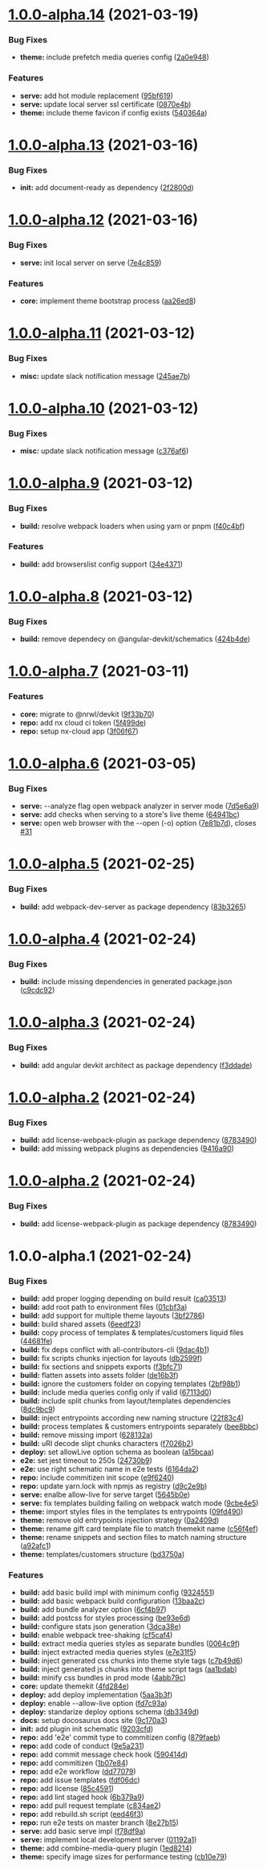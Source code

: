 # [1.0.0-alpha.14](https://github.com/trafilea/nx-shopify/compare/v1.0.0-alpha.13...v1.0.0-alpha.14) (2021-03-19)


### Bug Fixes

* **theme:** include prefetch media queries config ([2a0e948](https://github.com/trafilea/nx-shopify/commit/2a0e9486b1225f1eabace40fe561e632adf84e01))


### Features

* **serve:** add hot module replacement ([95bf619](https://github.com/trafilea/nx-shopify/commit/95bf619d6d2f2ff573bc559cbe6b6690fbf4b8df))
* **serve:** update local server ssl certificate ([0870e4b](https://github.com/trafilea/nx-shopify/commit/0870e4b219c47bae2b90fa78a9e15fd240f3a2a5))
* **theme:** include theme favicon if config exists ([540364a](https://github.com/trafilea/nx-shopify/commit/540364a952d68e868d02db5ad3a44c1e04bf2e66))

# [1.0.0-alpha.13](https://github.com/trafilea/nx-shopify/compare/v1.0.0-alpha.12...v1.0.0-alpha.13) (2021-03-16)


### Bug Fixes

* **init:** add document-ready as dependency ([2f2800d](https://github.com/trafilea/nx-shopify/commit/2f2800d220b28aff2922e587a9aff2f56ab7983b))

# [1.0.0-alpha.12](https://github.com/trafilea/nx-shopify/compare/v1.0.0-alpha.11...v1.0.0-alpha.12) (2021-03-16)


### Bug Fixes

* **serve:** init local server on serve ([7e4c859](https://github.com/trafilea/nx-shopify/commit/7e4c859c5b888d46cd6550775935c721041b3758))


### Features

* **core:** implement theme bootstrap process ([aa26ed8](https://github.com/trafilea/nx-shopify/commit/aa26ed89df23f2920bb63791a56e6de183664ba0))

# [1.0.0-alpha.11](https://github.com/trafilea/nx-shopify/compare/v1.0.0-alpha.10...v1.0.0-alpha.11) (2021-03-12)


### Bug Fixes

* **misc:** update slack notification message ([245ae7b](https://github.com/trafilea/nx-shopify/commit/245ae7b7e8e12ecdb8b4ecff61a3484bf6985a8d))

# [1.0.0-alpha.10](https://github.com/trafilea/nx-shopify/compare/v1.0.0-alpha.9...v1.0.0-alpha.10) (2021-03-12)


### Bug Fixes

* **misc:** update slack notification message ([c376af6](https://github.com/trafilea/nx-shopify/commit/c376af602d9df7e943d0215982424143c3220d58))

# [1.0.0-alpha.9](https://github.com/trafilea/nx-shopify/compare/v1.0.0-alpha.8...v1.0.0-alpha.9) (2021-03-12)


### Bug Fixes

* **build:** resolve webpack loaders when using yarn or pnpm ([f40c4bf](https://github.com/trafilea/nx-shopify/commit/f40c4bf8894a9a7668a3bcee60fb64b4de19972e))


### Features

* **build:** add browserslist config support ([34e4371](https://github.com/trafilea/nx-shopify/commit/34e43715bcdb55a072166b705ef5f54264f3d4f7))

# [1.0.0-alpha.8](https://github.com/trafilea/nx-shopify/compare/v1.0.0-alpha.7...v1.0.0-alpha.8) (2021-03-12)


### Bug Fixes

* **build:** remove dependecy on @angular-devkit/schematics ([424b4de](https://github.com/trafilea/nx-shopify/commit/424b4dee43679b056a2c93b17b082c8ea2c03ec7))

# [1.0.0-alpha.7](https://github.com/trafilea/nx-shopify/compare/v1.0.0-alpha.6...v1.0.0-alpha.7) (2021-03-11)


### Features

* **core:** migrate to @nrwl/devkit ([9f33b70](https://github.com/trafilea/nx-shopify/commit/9f33b708f4ad8b4b1007c255027cfdf514befe7f))
* **repo:** add nx cloud ci token ([5f499de](https://github.com/trafilea/nx-shopify/commit/5f499de412a4efff372a08126eb74a6237fe5e07))
* **repo:** setup nx-cloud app ([3f06f67](https://github.com/trafilea/nx-shopify/commit/3f06f67a56dbc13558790324848e5fe872d73c0d))

# [1.0.0-alpha.6](https://github.com/trafilea/nx-shopify/compare/v1.0.0-alpha.5...v1.0.0-alpha.6) (2021-03-05)


### Bug Fixes

* **serve:** --analyze flag open webpack analyzer in server mode ([7d5e6a9](https://github.com/trafilea/nx-shopify/commit/7d5e6a94719241947ee805a8f06696892eb153c0))
* **serve:** add checks when serving to a store's live theme ([64941bc](https://github.com/trafilea/nx-shopify/commit/64941bcf6f4cc15724a51579ad841d4c68453ae0))
* **serve:** open web browser with the --open (-o) option ([7e81b7d](https://github.com/trafilea/nx-shopify/commit/7e81b7da8848d69811cf9a1c5613fd70d3dc46a1)), closes [#31](https://github.com/trafilea/nx-shopify/issues/31)

# [1.0.0-alpha.5](https://github.com/trafilea/nx-shopify/compare/v1.0.0-alpha.4...v1.0.0-alpha.5) (2021-02-25)


### Bug Fixes

* **build:** add webpack-dev-server as package dependency ([83b3265](https://github.com/trafilea/nx-shopify/commit/83b3265bd1f69114fad087d0ec2663405346386a))

# [1.0.0-alpha.4](https://github.com/trafilea/nx-shopify/compare/v1.0.0-alpha.3...v1.0.0-alpha.4) (2021-02-24)


### Bug Fixes

* **build:** include missing dependencies in generated package.json ([c9cdc92](https://github.com/trafilea/nx-shopify/commit/c9cdc92a6cb82cfae2f4b15060aa46a7c51d0ea6))

# [1.0.0-alpha.3](https://github.com/trafilea/nx-shopify/compare/v1.0.0-alpha.2...v1.0.0-alpha.3) (2021-02-24)


### Bug Fixes

* **build:** add angular devkit architect as package dependency ([f3ddade](https://github.com/trafilea/nx-shopify/commit/f3ddadebe8e259c22d10634a7ddb69c18c7ffe12))

# [1.0.0-alpha.2](https://github.com/trafilea/nx-shopify/compare/v1.0.0-alpha.1...v1.0.0-alpha.2) (2021-02-24)


### Bug Fixes

* **build:** add license-webpack-plugin as package dependency ([8783490](https://github.com/trafilea/nx-shopify/commit/8783490e1cc025dd4dc574fb35af9f18bb6dea3e))
* **build:** add missing webpack plugins as dependencies ([9416a90](https://github.com/trafilea/nx-shopify/commit/9416a902c5a7942509c8d3a9d6e180e0416b4ce8))

# [1.0.0-alpha.2](https://github.com/trafilea/nx-shopify/compare/v1.0.0-alpha.1...v1.0.0-alpha.2) (2021-02-24)

### Bug Fixes

- **build:** add license-webpack-plugin as package dependency ([8783490](https://github.com/trafilea/nx-shopify/commit/8783490e1cc025dd4dc574fb35af9f18bb6dea3e))

# 1.0.0-alpha.1 (2021-02-24)

### Bug Fixes

- **build:** add proper logging depending on build result ([ca03513](https://github.com/trafilea/nx-shopify/commit/ca03513b61ee45aaf266e9723bd41f3979ceaadf))
- **build:** add root path to environment files ([01cbf3a](https://github.com/trafilea/nx-shopify/commit/01cbf3a8a96e39d4827ad2b9db66171514f6ebe2))
- **build:** add support for multiple theme layouts ([3bf2786](https://github.com/trafilea/nx-shopify/commit/3bf27866480fb68da6e8b6da1b9741f13094ab59))
- **build:** build shared assets ([6eedf23](https://github.com/trafilea/nx-shopify/commit/6eedf23133dbf5cc561acc6f45666bc0e75fcf38))
- **build:** copy process of templates & templates/customers liquid files ([44681fe](https://github.com/trafilea/nx-shopify/commit/44681fec4ee4bf970fb4aef32b43c108955a4dc4))
- **build:** fix deps conflict with all-contributors-cli ([9dac4b1](https://github.com/trafilea/nx-shopify/commit/9dac4b1dcdc3d73356e26fb2c046f036bb022b5b))
- **build:** fix scripts chunks injection for layouts ([db2599f](https://github.com/trafilea/nx-shopify/commit/db2599f43eecf94e2f241c8055edfb29def4181f))
- **build:** fix sections and snippets exports ([f3bfc71](https://github.com/trafilea/nx-shopify/commit/f3bfc71f53ddaff25f8d38114fd38f948772cf20))
- **build:** flatten assets into assets folder ([de16b3f](https://github.com/trafilea/nx-shopify/commit/de16b3f6f8ab0a5480003ce30a0c972bdc15b447))
- **build:** ignore the customers folder on copying templates ([2bf98b1](https://github.com/trafilea/nx-shopify/commit/2bf98b168c17e7492b73fc7fa4d579498ed6d8c8))
- **build:** include media queries config only if valid ([67113d0](https://github.com/trafilea/nx-shopify/commit/67113d0f336dd4fce0a0d57cb022cf21fd43bad3))
- **build:** include split chunks from layout/templates dependencies ([8dc9bc9](https://github.com/trafilea/nx-shopify/commit/8dc9bc9d1342545e542e470d179c70d5d03b5bfd))
- **build:** inject entrypoints according new naming structure ([22f83c4](https://github.com/trafilea/nx-shopify/commit/22f83c41aefcd067f43b8b33ff6098c3e6f14235))
- **build:** process templates & customers entrypoints separately ([bee8bbc](https://github.com/trafilea/nx-shopify/commit/bee8bbcfb233f0b3938abd7e9863af8f43e66d95))
- **build:** remove missing import ([628132a](https://github.com/trafilea/nx-shopify/commit/628132a1e12fdca933a68fe8e93485b663ae1ac0))
- **build:** uRI decode slipt chunks characters ([f7026b2](https://github.com/trafilea/nx-shopify/commit/f7026b2ec5f43788dfb2f5710160f6eb3bdcdb8f))
- **deploy:** set allowLive option schema as boolean ([a15bcaa](https://github.com/trafilea/nx-shopify/commit/a15bcaad18fda4e3ae16ebab27c8b3108c6b9dec))
- **e2e:** set jest timeout to 250s ([24730b9](https://github.com/trafilea/nx-shopify/commit/24730b95d6ecf9e28515ead8153d9db9e8a57e06))
- **e2e:** use right schematic name in e2e tests ([6164da2](https://github.com/trafilea/nx-shopify/commit/6164da202768ca5cc4b7d4518bf9e1234fedeff6))
- **repo:** include commitizen init scope ([e9f6240](https://github.com/trafilea/nx-shopify/commit/e9f6240bc01b1d6d0f26734c3f4be2d300d45e12))
- **repo:** update yarn.lock with npmjs as registry ([d9c2e9b](https://github.com/trafilea/nx-shopify/commit/d9c2e9b58b830d1ae6a43192b8d5dc0ab98e42be))
- **serve:** enalbe allow-live for serve target ([5645b0e](https://github.com/trafilea/nx-shopify/commit/5645b0ed826899ff038dd6d6e39f35fcf4753fdc))
- **serve:** fix templates building failing on webpack watch mode ([9cbe4e5](https://github.com/trafilea/nx-shopify/commit/9cbe4e5b5a71cd33d28993dd1613bccfec8847a1))
- **theme:** import styles files in the templates ts entrypoints ([09fd490](https://github.com/trafilea/nx-shopify/commit/09fd490f064455f87a61a654e92286c0c0abf531))
- **theme:** remove old entrypoints injection strategy ([0a2409d](https://github.com/trafilea/nx-shopify/commit/0a2409d364e63a8ed71e7670a38c8b3402e4913c))
- **theme:** rename gift card template file to match themekit name ([c56f4ef](https://github.com/trafilea/nx-shopify/commit/c56f4ef4855270b78c873348746fb942d601f1eb))
- **theme:** rename snippets and section files to match naming structure ([a92afc1](https://github.com/trafilea/nx-shopify/commit/a92afc1f3ab0c4099b92be7580390dfc591a7158))
- **theme:** templates/customers structure ([bd3750a](https://github.com/trafilea/nx-shopify/commit/bd3750a96812f46a0a79242a1f9e1c1790b8609a))

### Features

- **build:** add basic build impl with minimum config ([9324551](https://github.com/trafilea/nx-shopify/commit/93245518e966b94e15ebdffccbeb13820b9e4409))
- **build:** add basic webpack build configuration ([13baa2c](https://github.com/trafilea/nx-shopify/commit/13baa2cb2097c0c794381251c4f687e24cb1b7b7))
- **build:** add bundle analyzer option ([6cf4b97](https://github.com/trafilea/nx-shopify/commit/6cf4b977f0a4250a3b219508131c463973c55a27))
- **build:** add postcss for styles processing ([be93e6d](https://github.com/trafilea/nx-shopify/commit/be93e6db3a85f77f930aa80c097b63d88c2e19b7))
- **build:** configure stats json generation ([3dca38e](https://github.com/trafilea/nx-shopify/commit/3dca38e76be77c37b11acf77edad74170c9161c4))
- **build:** enable webpack tree-shaking ([cf5caf4](https://github.com/trafilea/nx-shopify/commit/cf5caf49b45f6c1ff34c6fd2e716c98b7c2f0caf))
- **build:** extract media queries styles as separate bundles ([0064c9f](https://github.com/trafilea/nx-shopify/commit/0064c9f74428fdfc533b4992337878ad2b5a09f8))
- **build:** inject extracted media queries styles ([e7e31f5](https://github.com/trafilea/nx-shopify/commit/e7e31f5a765d1d87bd6638811d8e6d7c50ca8a87))
- **build:** inject generated css chunks into theme style tags ([c7b49d6](https://github.com/trafilea/nx-shopify/commit/c7b49d68cd3b4c6a03a7d09d139fd077a0b73bd1))
- **build:** inject generated js chunks into theme script tags ([aa1bdab](https://github.com/trafilea/nx-shopify/commit/aa1bdabe6e9a70f3ddad83b3a64774ee27a43c0b))
- **build:** minify css bundles in prod mode ([4abb79c](https://github.com/trafilea/nx-shopify/commit/4abb79ce142df9ff43611f97b36bd9a27ed1e8ba))
- **core:** update themekit ([4fd284e](https://github.com/trafilea/nx-shopify/commit/4fd284e9cf6fabd1c8475156fae1feea5c8bea3c))
- **deploy:** add deploy implementation ([5aa3b3f](https://github.com/trafilea/nx-shopify/commit/5aa3b3fee3b280162d6eb986a2e93193d5d4377b))
- **deploy:** enable --allow-live option ([fd7c93a](https://github.com/trafilea/nx-shopify/commit/fd7c93ab3353458852346031a2efb160ec5d00bf))
- **deploy:** standarize deploy options schema ([db3349d](https://github.com/trafilea/nx-shopify/commit/db3349de7de7903adb119aa5adf9900b68d31b2a))
- **docs:** setup docosaurus docs site ([9c170a3](https://github.com/trafilea/nx-shopify/commit/9c170a373f62932d6b1ea8bfac29b4bf32d41211))
- **init:** add plugin init schematic ([9203cfd](https://github.com/trafilea/nx-shopify/commit/9203cfd6145cb5f6f49acb4f6c3158ea1a1e9649))
- **repo:** add 'e2e' commit type to commitizen config ([879faeb](https://github.com/trafilea/nx-shopify/commit/879faebd27746b57fbe1446e0eb9b33adbc7655d))
- **repo:** add code of conduct ([9e5a231](https://github.com/trafilea/nx-shopify/commit/9e5a23140f1e183dfcb5a4a5cba9ac8d5ae3bff4))
- **repo:** add commit message check hook ([590414d](https://github.com/trafilea/nx-shopify/commit/590414d23455cb3612b4004fc897e4f34a43e03f))
- **repo:** add commitizen ([1b07e84](https://github.com/trafilea/nx-shopify/commit/1b07e841d1604eef2f57f7fc29728778cae65938))
- **repo:** add e2e workflow ([dd77079](https://github.com/trafilea/nx-shopify/commit/dd7707993fb19535cac73ce4573331865b129753))
- **repo:** add issue templates ([fdf06dc](https://github.com/trafilea/nx-shopify/commit/fdf06dc14bcb7150321557f75b572a8ebab67834))
- **repo:** add license ([85c4591](https://github.com/trafilea/nx-shopify/commit/85c45914a8d9bd51e00d56f2b37e447d20bca3f1))
- **repo:** add lint staged hook ([6b379a9](https://github.com/trafilea/nx-shopify/commit/6b379a98ed78d7ffccbc92059d31624a2314e80f))
- **repo:** add pull request template ([c834ae2](https://github.com/trafilea/nx-shopify/commit/c834ae2ea0b5d10fe52dea5e745d4e51e0e1bbc5))
- **repo:** add rebuild.sh script ([eed46f3](https://github.com/trafilea/nx-shopify/commit/eed46f3b3998a0a3a10c992c10b17ec7a710941e))
- **repo:** run e2e tests on master branch ([8e27b15](https://github.com/trafilea/nx-shopify/commit/8e27b159683807e2ccbd675cad8dbcc02abdece5))
- **serve:** add basic serve impl ([f78df9a](https://github.com/trafilea/nx-shopify/commit/f78df9a067f5401932b46f05c173450d8f1a54e6))
- **serve:** implement local development server ([01192a1](https://github.com/trafilea/nx-shopify/commit/01192a18ecfb7aa94a340cf57ac0800bfe4a5c17))
- **theme:** add combine-media-query plugin ([1ed8214](https://github.com/trafilea/nx-shopify/commit/1ed82142027144a039a146bca26f0c245bd22d95))
- **theme:** specify image sizes for performance testing ([cb10e79](https://github.com/trafilea/nx-shopify/commit/cb10e79dc784cdbdf62a5ef34e95915bfde44e20))

